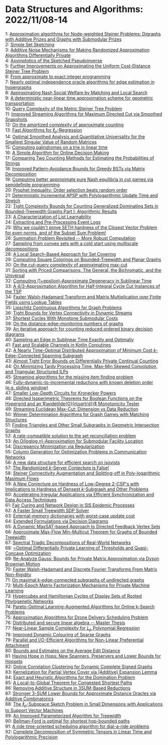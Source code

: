 # Data Structures and Algorithms: 2022/11/08-14  
1: [Approximation algorithms for Node-weighted Steiner Problems: Digraphs  with Additive Prizes and Graphs with Submodular Prizes](https://doi.org/10.48550/arXiv.2211.03653)  
2: [Simple Set Sketching](https://doi.org/10.48550/arXiv.2211.03683)  
3: [Additive Noise Mechanisms for Making Randomized Approximation Algorithms  Differentially Private](https://doi.org/10.48550/arXiv.2211.03695)  
4: [Asymptotics of the Sketched Pseudoinverse](https://doi.org/10.48550/arXiv.2211.03751)  
5: [Further Improvements on Approximating the Uniform Cost-Distance Steiner  Tree Problem](https://doi.org/10.48550/arXiv.2211.03830)  
6: [From approximate to exact integer programming](https://doi.org/10.48550/arXiv.2211.03859)  
7: [Nearly optimal independence oracle algorithms for edge estimation in  hypergraphs](https://doi.org/10.48550/arXiv.2211.03874)  
8: [Approximating Nash Social Welfare by Matching and Local Search](https://doi.org/10.48550/arXiv.2211.03883)  
9: [A deterministic near-linear time approximation scheme for geometric  transportation](https://doi.org/10.48550/arXiv.2211.03891)  
10: [Query Complexity of the Metric Steiner Tree Problem](https://doi.org/10.48550/arXiv.2211.03893)  
11: [Improved Streaming Algorithms for Maximum Directed Cut via Smoothed  Snapshots](https://doi.org/10.48550/arXiv.2211.03916)  
12: [On the amortized complexity of approximate counting](https://doi.org/10.48550/arXiv.2211.03917)  
13: [Fast Algorithms for $\ell_p$-Regression](https://doi.org/10.48550/arXiv.2211.03963)  
14: [Optimal Smoothed Analysis and Quantitative Universality for the Smallest  Singular Value of Random Matrices](https://doi.org/10.48550/arXiv.2211.03975)  
15: [Computing palindromes on a trie in linear time](https://doi.org/10.48550/arXiv.2211.03995)  
16: [A Simple Algorithm for Online Decision Making](https://doi.org/10.48550/arXiv.2211.03997)  
17: [Comparing Two Counting Methods for Estimating the Probabilities of  Strings](https://doi.org/10.48550/arXiv.2211.04024)  
18: [Improved Pattern-Avoidance Bounds for Greedy BSTs via Matrix  Decomposition](https://doi.org/10.48550/arXiv.2211.04112)  
19: [Computing better approximate pure Nash equilibria in cut games via  semidefinite programming](https://doi.org/10.48550/arXiv.2211.04117)  
20: [Prophet Inequality: Order selection beats random order](https://doi.org/10.48550/arXiv.2211.04145)  
21: [Deterministic Incremental APSP with Polylogarithmic Update Time and  Stretch](https://doi.org/10.48550/arXiv.2211.04217)  
22: [Tight Complexity Bounds for Counting Generalized Dominating Sets in  Bounded-Treewidth Graphs Part I: Algorithmic Results](https://doi.org/10.48550/arXiv.2211.04278)  
23: [A Characterization of List Learnability](https://doi.org/10.48550/arXiv.2211.04956)  
24: [Extracting and Pre-Processing Event Logs](https://doi.org/10.48550/arXiv.2211.04338)  
25: [Why we couldn't prove SETH hardness of the Closest Vector Problem for  even norms, and of the Subset Sum Problem!](https://doi.org/10.48550/arXiv.2211.04385)  
26: [Summation Problem Revisited -- More Robust Computation](https://doi.org/10.48550/arXiv.2211.04402)  
27: [Sampling from convex sets with a cold start using multiscale  decompositions](https://doi.org/10.48550/arXiv.2211.04439)  
28: [A Local Search-Based Approach for Set Covering](https://doi.org/10.48550/arXiv.2211.04444)  
29: [Computing Square Colorings on Bounded-Treewidth and Planar Graphs](https://doi.org/10.48550/arXiv.2211.04458)  
30: [On the cut-query complexity of approximating max-cut](https://doi.org/10.48550/arXiv.2211.04506)  
31: [Sorting with Priced Comparisons: The General, the Bichromatic, and the  Universal](https://doi.org/10.48550/arXiv.2211.04601)  
32: [Computing (1+epsilon)-Approximate Degeneracy in Sublinear Time](https://doi.org/10.48550/arXiv.2211.04627)  
33: [A 4/3-Approximation Algorithm for Half-Integral Cycle Cut Instances of  the TSP](https://doi.org/10.48550/arXiv.2211.04639)  
34: [Faster Walsh-Hadamard Transform and Matrix Multiplication over Finite  Fields using Lookup Tables](https://doi.org/10.48550/arXiv.2211.04643)  
35: [Lipschitz Continuous Algorithms for Graph Problems](https://doi.org/10.48550/arXiv.2211.04674)  
36: [Tight Bounds for Vertex Connectivity in Dynamic Streams](https://doi.org/10.48550/arXiv.2211.04685)  
37: [Shortest Cycles With Monotone Submodular Costs](https://doi.org/10.48550/arXiv.2211.04797)  
38: [On the distance-edge-monitoring numbers of graphs](https://doi.org/10.48550/arXiv.2211.04920)  
39: [An iterative approach for counting reduced ordered binary decision  diagrams](https://doi.org/10.48550/arXiv.2211.04938)  
40: [Sampling an Edge in Sublinear Time Exactly and Optimally](https://doi.org/10.48550/arXiv.2211.04981)  
41: [Fast and Scalable Channels in Kotlin Coroutines](https://doi.org/10.48550/arXiv.2211.04986)  
42: [A Nearly Time-Optimal Distributed Approximation of Minimum Cost  $k$-Edge-Connected Spanning Subgraph](https://doi.org/10.48550/arXiv.2211.04994)  
43: [Almost Tight Error Bounds on Differentially Private Continual Counting](https://doi.org/10.48550/arXiv.2211.05006)  
44: [On Minimizing Tardy Processing Time, Max-Min Skewed Convolution, and  Triangular Structured ILPs](https://doi.org/10.48550/arXiv.2211.05053)  
45: [Streaming algorithms for the missing item finding problem](https://doi.org/10.48550/arXiv.2211.05170)  
46: [Fully-dynamic-to-incremental reductions with known deletion order (e.g.  sliding window)](https://doi.org/10.48550/arXiv.2211.05178)  
47: [Smaller Low-Depth Circuits for Kronecker Powers](https://doi.org/10.48550/arXiv.2211.05217)  
48: [Directed Isoperimetric Theorems for Boolean Functions on the Hypergrid  and an $\widetilde{O}(n\sqrt{d})$ Monotonicity Tester](https://doi.org/10.48550/arXiv.2211.05281)  
49: [Streaming Euclidean Max-Cut: Dimension vs Data Reduction](https://doi.org/10.48550/arXiv.2211.05293)  
50: [Winner Determination Algorithms for Graph Games with Matching Structures](https://doi.org/10.48550/arXiv.2211.05307)  
51: [Finding Triangles and Other Small Subgraphs in Geometric Intersection  Graphs](https://doi.org/10.48550/arXiv.2211.05345)  
52: [A rate-compatible solution to the set reconciliation problem](https://doi.org/10.48550/arXiv.2211.05472)  
53: [An O(loglog n)-Approximation for Submodular Facility Location](https://doi.org/10.48550/arXiv.2211.05474)  
54: [Discrepancy Minimization via Regularization](https://doi.org/10.48550/arXiv.2211.05509)  
55: [Column Generation for Optimization Problems in Communication Networks](https://doi.org/10.48550/arXiv.2211.05547)  
56: [A new data structure for efficient search on isovists](https://doi.org/10.48550/arXiv.2211.05695)  
57: [The Randomized $k$-Server Conjecture is False!](https://doi.org/10.48550/arXiv.2211.05753)  
58: [Steiner Connectivity Augmentation and Splitting-off in Poly-logarithmic  Maximum Flows](https://doi.org/10.48550/arXiv.2211.05769)  
59: [A New Conjecture on Hardness of Low-Degree 2-CSP's with Implications to  Hardness of Densest $k$-Subgraph and Other Problems](https://doi.org/10.48550/arXiv.2211.05906)  
60: [Accelerating Irregular Applications via Efficient Synchronization and  Data Access Techniques](https://doi.org/10.48550/arXiv.2211.05908)  
61: [Fair Curing and Network Design in SIS Epidemic Processes](https://doi.org/10.48550/arXiv.2211.06028)  
62: [A Faster Small Treewidth SDP Solver](https://doi.org/10.48550/arXiv.2211.06033)  
63: [External-memory dictionaries with worst-case update cost](https://doi.org/10.48550/arXiv.2211.06044)  
64: [Extended Formulations via Decision Diagrams](https://doi.org/10.48550/arXiv.2211.06065)  
65: [A Dynamic MaxSAT-based Approach to Directed Feedback Vertex Sets](https://doi.org/10.48550/arXiv.2211.06109)  
66: [Approximate Max-Flow Min-Multicut Theorem for Graphs of Bounded  Treewidth](https://doi.org/10.48550/arXiv.2211.06267)  
67: [Spectral Triadic Decompositions of Real-World Networks](https://doi.org/10.48550/arXiv.2211.06352)  
68: [\~Optimal Differentially Private Learning of Thresholds and  Quasi-Concave Optimization](https://doi.org/10.48550/arXiv.2211.06387)  
69: [Re-Analyze Gauss: Bounds for Private Matrix Approximation via Dyson  Brownian Motion](https://doi.org/10.48550/arXiv.2211.06418)  
70: [Faster Walsh-Hadamard and Discrete Fourier Transforms From Matrix  Non-Rigidity](https://doi.org/10.48550/arXiv.2211.06459)  
71: [On maximal k-edge-connected subgraphs of undirected graphs](https://doi.org/10.48550/arXiv.2211.06521)  
72: [Multi-Epoch Matrix Factorization Mechanisms for Private Machine Learning](https://doi.org/10.48550/arXiv.2211.06530)  
73: [Hypercubes and Hamiltonian Cycles of Display Sets of Rooted Phylogenetic  Networks](https://doi.org/10.48550/arXiv.2211.06549)  
74: [Pareto-Optimal Learning-Augmented Algorithms for Online k-Search  Problems](https://doi.org/10.48550/arXiv.2211.06567)  
75: [Approximation Algorithms for Drone Delivery Scheduling Problem](https://doi.org/10.48550/arXiv.2211.06636)  
76: [Distributed and secure linear algebra -- Master Thesis](https://doi.org/10.48550/arXiv.2211.06732)  
77: [Near-Linear Sample Complexity for $L_p$ Polynomial Regression](https://doi.org/10.48550/arXiv.2211.06790)  
78: [Improved Dynamic Colouring of Sparse Graphs](https://doi.org/10.48550/arXiv.2211.06858)  
79: [Parallel and I/O-Efficient Algorithms for Non-Linear Preferential  Attachment](https://doi.org/10.48550/arXiv.2211.06884)  
80: [Bounds and Estimates on the Average Edit Distance](https://doi.org/10.48550/arXiv.2211.07644)  
81: [Having Hope in Hops: New Spanners, Preservers and Lower Bounds for  Hopsets](https://doi.org/10.48550/arXiv.2211.06920)  
82: [Online Correlation Clustering for Dynamic Complete Signed Graphs](https://doi.org/10.48550/arXiv.2211.07000)  
83: [Kernelization for Partial Vertex Cover via (Additive) Expansion Lemma](https://doi.org/10.48550/arXiv.2211.07001)  
84: [Exact and Heuristic Algorithms for the Domination Problem](https://doi.org/10.48550/arXiv.2211.07019)  
85: [A Local-to-Global Theorem for Congested Shortest Paths](https://doi.org/10.48550/arXiv.2211.07042)  
86: [Removing Additive Structure in 3SUM-Based Reductions](https://doi.org/10.48550/arXiv.2211.07048)  
87: [Stronger 3-SUM Lower Bounds for Approximate Distance Oracles via  Additive Combinatorics](https://doi.org/10.48550/arXiv.2211.07058)  
88: [The $\ell_p$-Subspace Sketch Problem in Small Dimensions with  Applications to Support Vector Machines](https://doi.org/10.48550/arXiv.2211.07132)  
89: [An Improved Parameterized Algorithm for Treewidth](https://doi.org/10.48550/arXiv.2211.07154)  
90: [Bellman-Ford is optimal for shortest hop-bounded paths](https://doi.org/10.48550/arXiv.2211.07325)  
91: [A ride time-oriented scheduling algorithm for dial-a-ride problems](https://doi.org/10.48550/arXiv.2211.07347)  
92: [Complete Decomposition of Symmetric Tensors in Linear Time and  Polylogarithmic Precision](https://doi.org/10.48550/arXiv.2211.07407)  